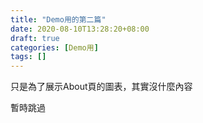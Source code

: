 ```yaml
---
title: "Demo用的第二篇"
date: 2020-08-10T13:28:20+08:00
draft: true
categories: [Demo用]
tags: []
---
```

只是為了展示About頁的圖表，其實沒什麼內容
<!--more-->
暫時跳過